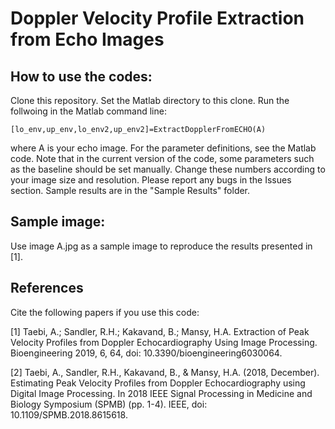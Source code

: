 # Doppler Velocity Profile Extraction from Echo Images

## How to use the codes:
Clone this repository. Set the Matlab directory to this clone. Run the follwoing in the Matlab command line:

    [lo_env,up_env,lo_env2,up_env2]=ExtractDopplerFromECHO(A)
  
where A is your echo image. For the parameter definitions, see the Matlab code. Note that in the current version of the code, some parameters such as the baseline should be set manually. Change these numbers according to your image size and resolution. Please report any bugs in the Issues section.
Sample results are in the "Sample Results" folder.

## Sample image:
Use image A.jpg as a sample image to reproduce the results presented in [1].

## References
Cite the following papers if you use this code:

[1] Taebi, A.; Sandler, R.H.; Kakavand, B.; Mansy, H.A. Extraction of Peak Velocity Profiles from Doppler Echocardiography Using Image Processing. Bioengineering 2019, 6, 64, doi: 10.3390/bioengineering6030064. 

[2] Taebi, A., Sandler, R.H., Kakavand, B., & Mansy, H.A. (2018, December). Estimating Peak Velocity Profiles from Doppler Echocardiography using Digital Image Processing. In 2018 IEEE Signal Processing in Medicine and Biology Symposium (SPMB) (pp. 1-4). IEEE, doi: 10.1109/SPMB.2018.8615618.
